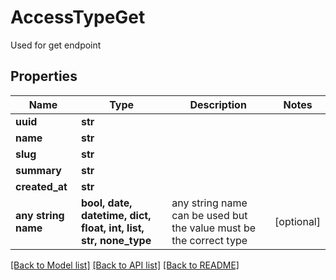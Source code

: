 # AccessTypeGet

Used for get endpoint

## Properties
Name | Type | Description | Notes
------------ | ------------- | ------------- | -------------
**uuid** | **str** |  | 
**name** | **str** |  | 
**slug** | **str** |  | 
**summary** | **str** |  | 
**created_at** | **str** |  | 
**any string name** | **bool, date, datetime, dict, float, int, list, str, none_type** | any string name can be used but the value must be the correct type | [optional]

[[Back to Model list]](../README.md#documentation-for-models) [[Back to API list]](../README.md#documentation-for-api-endpoints) [[Back to README]](../README.md)


